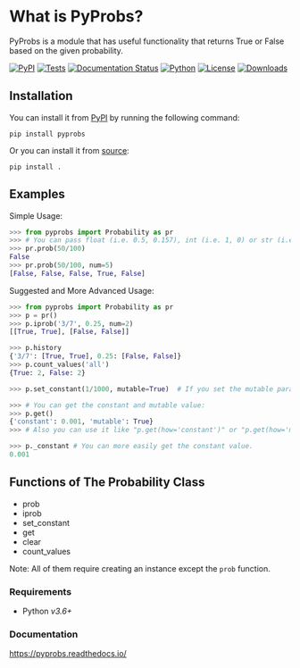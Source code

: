 # What is PyProbs?

PyProbs is a module that has useful functionality that returns True or False based on the given probability.

[![PyPI](https://img.shields.io/pypi/v/pyprobs)](https://pypi.org/project/pyprobs/)
[![Tests](https://github.com/OmerFI/PyProbs/actions/workflows/tests.yml/badge.svg)](https://github.com/OmerFI/PyProbs/actions/workflows/tests.yml)
[![Documentation Status](https://readthedocs.org/projects/pyprobs/badge/?version=latest)](https://pyprobs.readthedocs.io/en/latest/?badge=latest)
[![Python](https://img.shields.io/badge/Python-v3.6%2B-blue)]()
[![License](https://img.shields.io/badge/License-MIT-green)]()
[![Downloads](https://pepy.tech/badge/pyprobs)](https://pepy.tech/project/pyprobs/)

## Installation

You can install it from [PyPI](https://pypi.org/project/pyprobs/) by running the following command:

```
pip install pyprobs
```

Or you can install it from [source](https://github.com/OmerFI/PyProbs):

```
pip install .
```

## Examples

Simple Usage:

```py
>>> from pyprobs import Probability as pr
>>> # You can pass float (i.e. 0.5, 0.157), int (i.e. 1, 0) or str (i.e. '50%', '3/11')
>>> pr.prob(50/100)
False
>>> pr.prob(50/100, num=5)
[False, False, False, True, False]
```

Suggested and More Advanced Usage:

```py
>>> from pyprobs import Probability as pr
>>> p = pr()
>>> p.iprob('3/7', 0.25, num=2)
[[True, True], [False, False]]

>>> p.history
{'3/7': [True, True], 0.25: [False, False]}
>>> p.count_values('all')
{True: 2, False: 2}

>>> p.set_constant(1/1000, mutable=True)  # If you set the mutable parameter to False, you won't be able to change the constant again.

>>> # You can get the constant and mutable value:
>>> p.get()
{'constant': 0.001, 'mutable': True}
>>> # Also you can use it like "p.get(how='constant')" or "p.get(how='mutable')", this only returns the desired value.

>>> p._constant # You can more easily get the constant value.
0.001
```

## Functions of The Probability Class

- prob
- iprob
- set_constant
- get
- clear
- count_values

Note: All of them require creating an instance except the `prob` function.

### Requirements

- Python _v3.6+_

### Documentation

https://pyprobs.readthedocs.io/
